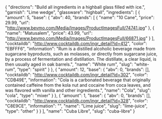 {
    "directions": "Build all ingredients in a highball glass filled with ice.",
    "garnish": "Lime wedge",
    "glassware": "highball",
    "ingredients": [
        {
            "amount": 5,
            "base": {
                "abv": 40,
                "brands": [
                    {
                        "name": "10 Cane",
                        "price": 29.99,
                        "url": "http://www.bevmo.com/Media/Images/ProductImagesFull/74741.jpg"
                    },
                    {
                        "name": "Matusalem",
                        "price": 43.99,
                        "url": "http://www.bevmo.com/Media/Images/ProductImagesFull/66871.jpg"
                    }
                ],
                "cocktaildb": "http://www.cocktaildb.com/ingr_detail?id=412",
                "color": "EBFFF6",
                "information": "Rum is a distilled alcoholic beverage made from sugarcane byproducts, such as molasses, or directly from sugarcane juice, by a process of fermentation and distillation. The distillate, a clear liquid, is then usually aged in oak barrels.",
                "name": "White rum",
                "slug": "white-rum",
                "type": "spirit"
            }
        },
        {
            "amount": 12,
            "base": {
                "abv": 0,
                "brands": [],
                "cocktaildb": "http://www.cocktaildb.com/ingr_detail?id=302",
                "color": "CDB49E",
                "information": "Cola is a carbonated beverage that originally contained caffeine from the kola nut and cocaine from coca leaves, and was flavored with vanilla and other ingredients.",
                "name": "Cola",
                "slug": "cola",
                "type": "mixer"
            }
        },
        {
            "amount": 1,
            "base": {
                "abv": 0,
                "brands": [],
                "cocktaildb": "http://www.cocktaildb.com/ingr_detail?id=328",
                "color": "C8E9CE",
                "information": "",
                "name": "Lime juice",
                "slug": "lime-juice",
                "type": "other"
            }
        }
    ],
    "name": "Cuba Libre",
    "slug": "cuba-libre"
}